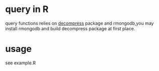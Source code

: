 # query in R

query functions relies on [decompress](https://github.com/tianyaqu/decompress) package and rmongodb,you may install rmongodb and build decompress package at first place.

# usage
see example.R